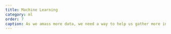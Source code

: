 ```yaml
---
title: Machine Learning
category: ml
order: 7
caption: As we amass more data, we need a way to help us gather more insight into these datasets. Machine Learning lets us infer and predict.
---
```

